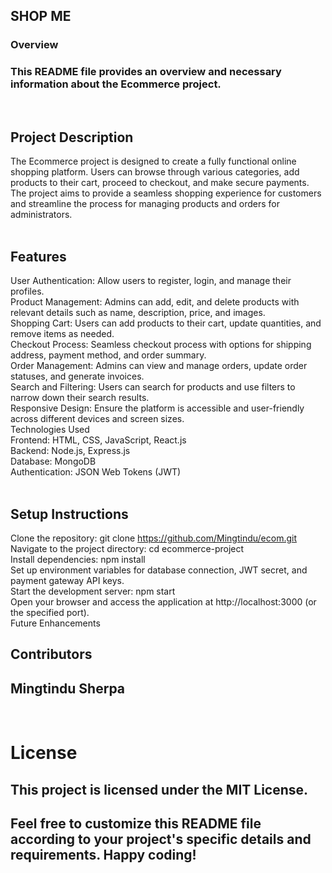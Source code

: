 ## SHOP ME <br/>
### Overview <br/>
### This README file provides an overview and necessary information about the Ecommerce project. <br/>
<br/>

## Project Description <br/>
The Ecommerce project is designed to create a fully functional online shopping platform. Users can browse through various categories, add products to their cart, proceed to checkout, and make secure payments. The project aims to provide a seamless shopping experience for customers and streamline the process for managing products and orders for administrators. <br/>
<br/>

## Features<br/>
User Authentication: Allow users to register, login, and manage their profiles.<br/>
Product Management: Admins can add, edit, and delete products with relevant details such as name, description, price, and images.<br/>
Shopping Cart: Users can add products to their cart, update quantities, and remove items as needed.<br/>
Checkout Process: Seamless checkout process with options for shipping address, payment method, and order summary.<br/>
Order Management: Admins can view and manage orders, update order statuses, and generate invoices.<br/>
Search and Filtering: Users can search for products and use filters to narrow down their search results.<br/>
Responsive Design: Ensure the platform is accessible and user-friendly across different devices and screen sizes.<br/>
Technologies Used<br/>
Frontend: HTML, CSS, JavaScript, React.js<br/>
Backend: Node.js, Express.js<br/>
Database: MongoDB<br/>
Authentication: JSON Web Tokens (JWT)<br/>
<br/>

## Setup Instructions
Clone the repository: git clone https://github.com/Mingtindu/ecom.git<br/>
Navigate to the project directory: cd ecommerce-project<br/>
Install dependencies: npm install<br/>
Set up environment variables for database connection, JWT secret, and payment gateway API keys.<br/>
Start the development server: npm start<br/>
Open your browser and access the application at http://localhost:3000 (or the specified port).<br/>
Future Enhancements<br/>

## Contributors <br/>
##  Mingtindu Sherpa <br/>
<br/>

# License <br/>
## This project is licensed under the MIT License.<br/>

##  Feel free to customize this README file according to your project's specific details and requirements. Happy coding!<br/>




